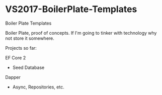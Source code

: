 # VS2017-BoilerPlate-Templates

Boiler Plate Templates 

Boiler Plate, proof of concepts. If I'm going to tinker with technology why not store it somewhere.

Projects so far:

EF Core 2 
  - Seed Database
  
Dapper    
  - Async, Repositories, etc.
